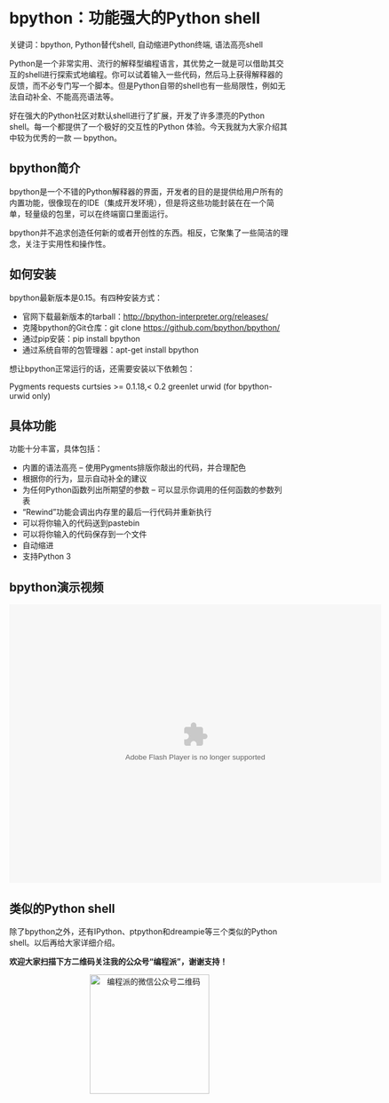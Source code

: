# bpython：功能强大的Python shell

关键词：bpython, Python替代shell, 自动缩进Python终端, 语法高亮shell

Python是一个非常实用、流行的解释型编程语言，其优势之一就是可以借助其交互的shell进行探索式地编程。你可以试着输入一些代码，然后马上获得解释器的反馈，而不必专门写一个脚本。但是Python自带的shell也有一些局限性，例如无法自动补全、不能高亮语法等。

好在强大的Python社区对默认shell进行了扩展，开发了许多漂亮的Python shell。每一个都提供了一个极好的交互性的Python 体验。今天我就为大家介绍其中较为优秀的一款 — bpython。

## bpython简介

bpython是一个不错的Python解释器的界面，开发者的目的是提供给用户所有的内置功能，很像现在的IDE（集成开发环境），但是将这些功能封装在在一个简单，轻量级的包里，可以在终端窗口里面运行。

bpython并不追求创造任何新的或者开创性的东西。相反，它聚集了一些简洁的理念，关注于实用性和操作性。

## 如何安装

bpython最新版本是0.15。有四种安装方式：

- 官网下载最新版本的tarball：http://bpython-interpreter.org/releases/
- 克隆bpython的Git仓库：git clone https://github.com/bpython/bpython/
- 通过pip安装：pip install bpython
- 通过系统自带的包管理器：apt-get install bpython

想让bpython正常运行的话，还需要安装以下依赖包：

Pygments
requests
curtsies >= 0.1.18,< 0.2
greenlet
urwid (for bpython-urwid only)

## 具体功能

功能十分丰富，具体包括：

- 内置的语法高亮 – 使用Pygments排版你敲出的代码，并合理配色
- 根据你的行为，显示自动补全的建议
- 为任何Python函数列出所期望的参数 – 可以显示你调用的任何函数的参数列表
- “Rewind”功能会调出内存里的最后一行代码并重新执行
- 可以将你输入的代码送到pastebin
- 可以将你输入的代码保存到一个文件
- 自动缩进
- 支持Python 3


## bpython演示视频

<div id="mod_tenvideo_flash_player_1453169798053"><embed wmode="direct" flashvars="vid=a1302hzyak9&amp;tpid=0&amp;showend=1&amp;showcfg=1&amp;searchbar=1&amp;pic=http://shp.qpic.cn/qqvideo_ori/0/a1302hzyak9_496_280/0&amp;skin=http://imgcache.qq.com/minivideo_v1/vd/res/skins/TencentPlayerMiniSkin.swf&amp;shownext=1&amp;list=2&amp;autoplay=0" src="http://imgcache.qq.com/tencentvideo_v1/player/TPout.swf?max_age=86400&amp;v=20140714" quality="high" name="tenvideo_flash_player_1453169798053" id="tenvideo_flash_player_1453169798053" bgcolor="#000000" width="670px" height="502px" align="middle" allowscriptaccess="always" allowfullscreen="true" type="application/x-shockwave-flash" pluginspage="http://get.adobe.com/cn/flashplayer/"></div>

## 类似的Python shell

除了bpython之外，还有IPython、ptpython和dreampie等三个类似的Python shell。以后再给大家详细介绍。

**欢迎大家扫描下方二维码关注我的公众号“编程派”，谢谢支持！**

<p style="text-align:center">
    <img src="http://codingpy.com/static/images/wechat-of-codingpy.jpg" alt="编程派的微信公众号二维码" style="width:215px;height:215px">
</p>
